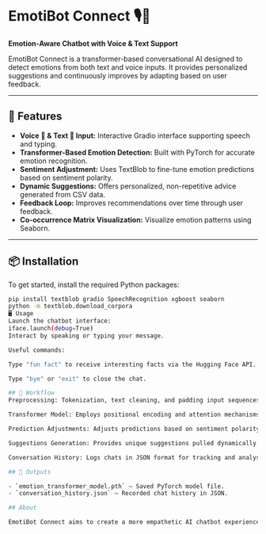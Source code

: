 # EmotiBot Connect 🎙💬  
**Emotion-Aware Chatbot with Voice & Text Support**

EmotiBot Connect is a transformer-based conversational AI designed to detect emotions from both text and voice inputs. It provides personalized suggestions and continuously improves by adapting based on user feedback.

---

## 🚀 Features

- **Voice 🎤 & Text 💬 Input:** Interactive Gradio interface supporting speech and typing.  
- **Transformer-Based Emotion Detection:** Built with PyTorch for accurate emotion recognition.  
- **Sentiment Adjustment:** Uses TextBlob to fine-tune emotion predictions based on sentiment polarity.  
- **Dynamic Suggestions:** Offers personalized, non-repetitive advice generated from CSV data.  
- **Feedback Loop:** Improves recommendations over time through user feedback.  
- **Co-occurrence Matrix Visualization:** Visualize emotion patterns using Seaborn.

---

## 📦 Installation

To get started, install the required Python packages:

```bash
pip install textblob gradio SpeechRecognition xgboost seaborn
python -m textblob.download_corpora
🖥 Usage
Launch the chatbot interface:
iface.launch(debug=True)
Interact by speaking or typing your message.

Useful commands:

Type "fun fact" to receive interesting facts via the Hugging Face API.

Type "bye" or "exit" to close the chat.

## 📜 Workflow
Preprocessing: Tokenization, text cleaning, and padding input sequences.

Transformer Model: Employs positional encoding and attention mechanisms for emotion detection.

Prediction Adjustments: Adjusts predictions based on sentiment polarity analysis.

Suggestions Generation: Provides unique suggestions pulled dynamically from CSV data.

Conversation History: Logs chats in JSON format for tracking and analysis.

## 💾 Outputs

- `emotion_transformer_model.pth` — Saved PyTorch model file.  
- `conversation_history.json` — Recorded chat history in JSON.

## About

EmotiBot Connect aims to create a more empathetic AI chatbot experience by combining advanced NLP techniques with emotion awareness. It’s a project designed to blend technology and emotional intelligence for meaningful user interaction. 

